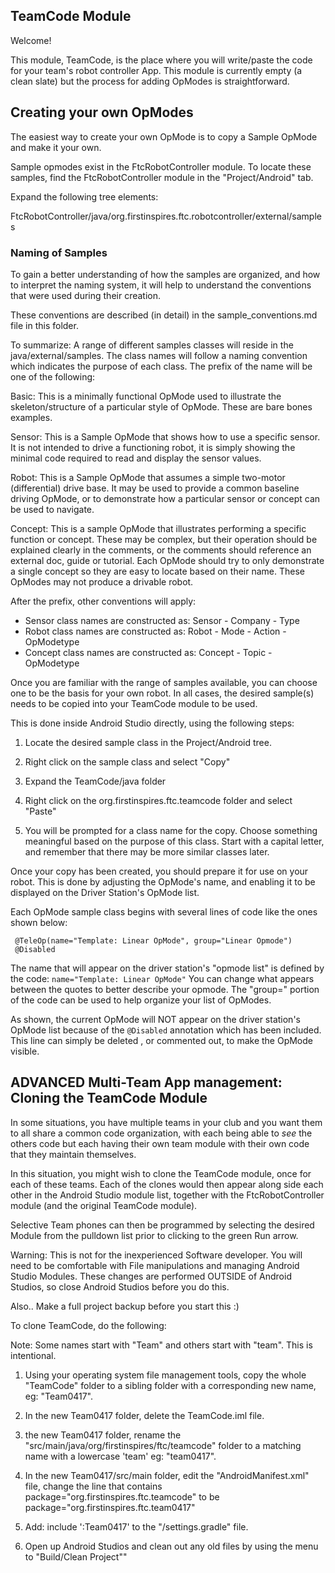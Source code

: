 ## TeamCode Module

Welcome!

This module, TeamCode, is the place where you will write/paste the code for your
team's robot controller App. This module is currently empty (a clean slate) but
the process for adding OpModes is straightforward.

## Creating your own OpModes

The easiest way to create your own OpMode is to copy a Sample OpMode and make it
your own.

Sample opmodes exist in the FtcRobotController module. To locate these samples,
find the FtcRobotController module in the "Project/Android" tab.

Expand the following tree elements:

FtcRobotController/java/org.firstinspires.ftc.robotcontroller/external/samples

### Naming of Samples

To gain a better understanding of how the samples are organized, and how to
interpret the naming system, it will help to understand the conventions that
were used during their creation.

These conventions are described (in detail) in the sample_conventions.md file in
this folder.

To summarize: A range of different samples classes will reside in the
java/external/samples. The class names will follow a naming convention which
indicates the purpose of each class. The prefix of the name will be one of the
following:

Basic: This is a minimally functional OpMode used to illustrate the
skeleton/structure of a particular style of OpMode. These are bare bones
examples.

Sensor: This is a Sample OpMode that shows how to use a specific sensor. It is
not intended to drive a functioning robot, it is simply showing the minimal code
required to read and display the sensor values.

Robot: This is a Sample OpMode that assumes a simple two-motor (differential)
drive base. It may be used to provide a common baseline driving OpMode, or to
demonstrate how a particular sensor or concept can be used to navigate.

Concept: This is a sample OpMode that illustrates performing a specific function
or concept. These may be complex, but their operation should be explained
clearly in the comments, or the comments should reference an external doc, guide
or tutorial. Each OpMode should try to only demonstrate a single concept so they
are easy to locate based on their name. These OpModes may not produce a drivable
robot.

After the prefix, other conventions will apply:

- Sensor class names are constructed as: Sensor - Company - Type
- Robot class names are constructed as: Robot - Mode - Action - OpModetype
- Concept class names are constructed as: Concept - Topic - OpModetype

Once you are familiar with the range of samples available, you can choose one to
be the basis for your own robot. In all cases, the desired sample(s) needs to be
copied into your TeamCode module to be used.

This is done inside Android Studio directly, using the following steps:

1.  Locate the desired sample class in the Project/Android tree.

2.  Right click on the sample class and select "Copy"

3.  Expand the TeamCode/java folder

4.  Right click on the org.firstinspires.ftc.teamcode folder and select "Paste"

5.  You will be prompted for a class name for the copy. Choose something
    meaningful based on the purpose of this class. Start with a capital letter,
    and remember that there may be more similar classes later.

Once your copy has been created, you should prepare it for use on your robot.
This is done by adjusting the OpMode's name, and enabling it to be displayed on
the Driver Station's OpMode list.

Each OpMode sample class begins with several lines of code like the ones shown
below:

```
 @TeleOp(name="Template: Linear OpMode", group="Linear Opmode")
 @Disabled
```

The name that will appear on the driver station's "opmode list" is defined by
the code: `name="Template: Linear OpMode"` You can change what appears between
the quotes to better describe your opmode. The "group=" portion of the code can
be used to help organize your list of OpModes.

As shown, the current OpMode will NOT appear on the driver station's OpMode list
because of the `@Disabled` annotation which has been included. This line can
simply be deleted , or commented out, to make the OpMode visible.

## ADVANCED Multi-Team App management: Cloning the TeamCode Module

In some situations, you have multiple teams in your club and you want them to
all share a common code organization, with each being able to _see_ the others
code but each having their own team module with their own code that they
maintain themselves.

In this situation, you might wish to clone the TeamCode module, once for each of
these teams. Each of the clones would then appear along side each other in the
Android Studio module list, together with the FtcRobotController module (and the
original TeamCode module).

Selective Team phones can then be programmed by selecting the desired Module
from the pulldown list prior to clicking to the green Run arrow.

Warning: This is not for the inexperienced Software developer. You will need to
be comfortable with File manipulations and managing Android Studio Modules.
These changes are performed OUTSIDE of Android Studios, so close Android Studios
before you do this.

Also.. Make a full project backup before you start this :)

To clone TeamCode, do the following:

Note: Some names start with "Team" and others start with "team". This is
intentional.

1.  Using your operating system file management tools, copy the whole "TeamCode"
    folder to a sibling folder with a corresponding new name, eg: "Team0417".

2.  In the new Team0417 folder, delete the TeamCode.iml file.

3.  the new Team0417 folder, rename the
    "src/main/java/org/firstinspires/ftc/teamcode" folder to a matching name
    with a lowercase 'team' eg: "team0417".

4.  In the new Team0417/src/main folder, edit the "AndroidManifest.xml" file,
    change the line that contains package="org.firstinspires.ftc.teamcode" to be
    package="org.firstinspires.ftc.team0417"

5.  Add: include ':Team0417' to the "/settings.gradle" file.
6.  Open up Android Studios and clean out any old files by using the menu to
    "Build/Clean Project""
